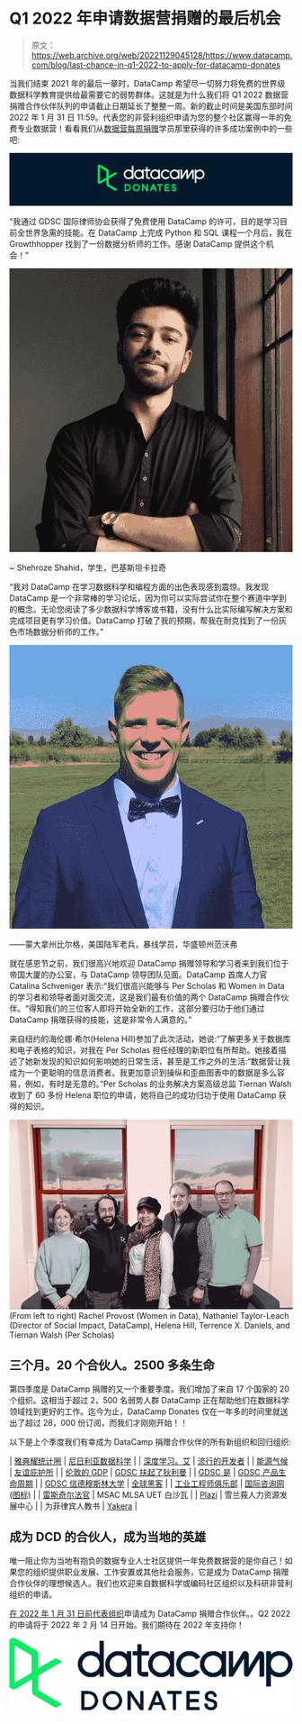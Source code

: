 # Q1 2022 年申请数据营捐赠的最后机会

> 原文：<https://web.archive.org/web/20221129045128/https://www.datacamp.com/blog/last-chance-in-q1-2022-to-apply-for-datacamp-donates>

当我们结束 2021 年的最后一章时，DataCamp 希望尽一切努力将免费的世界级数据科学教育提供给最需要它的弱势群体。这就是为什么我们将 Q1 2022 数据营捐赠合作伙伴队列的申请截止日期延长了整整一周。新的截止时间是美国东部时间 2022 年 1 月 31 日 11:59。代表您的非营利组织申请为您的整个社区赢得一年的免费专业数据营！看看我们从[数据营每周捐赠](https://web.archive.org/web/20220810054207/http://www.datacamp.com/donates)学员那里获得的许多成功案例中的一些吧:

[![](img/67d28075d53334aae37aae3198f7e920.png)](https://web.archive.org/web/20220810054207/https://datacamp.com/donates)

“我通过 GDSC 国际律师协会获得了免费使用 DataCamp 的许可，目的是学习目前全世界急需的技能。在 DataCamp 上完成 Python 和 SQL 课程一个月后，我在 Growthhopper 找到了一份数据分析师的工作。感谢 DataCamp 提供这个机会！”

![](img/5d8e318dba84062d510b06ac225b828a.png)

~ Shehroze Shahid，学生，巴基斯坦卡拉奇

“我对 DataCamp 在学习数据科学和编程方面的出色表现感到震惊。我发现 DataCamp 是一个非常棒的学习论坛，因为你可以实际尝试你在整个赛道中学到的概念。无论您阅读了多少数据科学博客或书籍，没有什么比实际编写解决方案和完成项目更有学习价值。DataCamp 打破了我的预期，帮我在耐克找到了一份灰色市场数据分析师的工作。”

![](img/b40a45a90378391e15b98ee5b2cd82c5.png)

——蒙大拿州比尔格，美国陆军老兵，暴线学员，华盛顿州范沃弗

就在感恩节之前，我们很高兴地欢迎 DataCamp 捐赠领导和学习者来到我们位于帝国大厦的办公室，与 DataCamp 领导团队见面。DataCamp 首席人力官 Catalina Schveniger 表示:“我们很高兴能够与 Per Scholas 和 Women in Data 的学习者和领导者面对面交流，这是我们最有价值的两个 DataCamp 捐赠合作伙伴。“得知我们的三位客人即将开始全新的工作，这部分要归功于他们通过 DataCamp 捐赠获得的技能，这是非常令人满意的。”

来自纽约的海伦娜·希尔(Helena Hill)参加了此次活动，她说:“了解更多关于数据库和电子表格的知识，对我在 Per Scholas 担任经理的新职位有所帮助。她接着描述了她新发现的知识如何影响她的日常生活，甚至是工作之外的生活:“数据营让我成为一个更聪明的信息消费者。我更加意识到操纵和歪曲图表中的数据是多么容易，例如，有时是无意的。”Per Scholas 的业务解决方案高级总监 Tiernan Walsh 收到了 60 多份 Helena 职位的申请，她将自己的成功归功于使用 DataCamp 获得的知识。

![](img/50a4ba25aea75ed8df04000c32c86422.png)(From left to right) Rachel Provost (Women in Data), Nathaniel Taylor-Leach (Director of Social Impact, DataCamp), Helena Hill, Terrence X. Daniels, and Tiernan Walsh (Per Scholas)

## 三个月。20 个合伙人。2500 多条生命

第四季度是 DataCamp 捐赠的又一个重要季度。我们增加了来自 17 个国家的 20 个组织。这相当于超过 2，500 名弱势人群 DataCamp 正在帮助他们在数据科学领域找到更好的工作。迄今为止，DataCamp Donates 仅在一年多的时间里就送出了超过 28，000 份订阅，而我们才刚刚开始！！

以下是上个季度我们有幸成为 DataCamp 捐赠合作伙伴的所有新组织和回归组织:

| [雅典耀统计圈](https://web.archive.org/web/20220810054207/http://www.coamanila.com/orgpage/17?fbclid=IwAR3hgmBgvTwhWN_9Lcgy2j957u2oI3SHoQEPpJGr14AoN-rX_dqA782qfDE) | [尼日利亚数据科学](https://web.archive.org/web/20220810054207/https://www.datasciencenigeria.org/) |
| [深度学习。艾](https://web.archive.org/web/20220810054207/https://www.deeplearning.ai/) | [流行的开发者](https://web.archive.org/web/20220810054207/https://developersinvogue.org/) |
| [能源气候](https://web.archive.org/web/20220810054207/https://www.energianaccion.org/) | [友谊庇护所](https://web.archive.org/web/20220810054207/https://www.friendshipshelter.org/) |
| [伦敦的 GDP](https://web.archive.org/web/20220810054207/https://gdg.community.dev/gdg-london/) | [GDSC 扶起了狄利曼](https://web.archive.org/web/20220810054207/https://gdsc.community.dev/university-of-the-philippines-diliman/) |
| [GDSC 是](https://web.archive.org/web/20220810054207/https://gdsc.community.dev/institute-of-business-administration-karachi/) | [GDSC 产品生命周期](https://web.archive.org/web/20220810054207/https://gdsc.community.dev/pamantasan-ng-lungsod-ng-maynila/?fbclid=IwAR2V0n-M63TJUaMbn2Se-dXana_uQytO9Xd8iuQSxb3F0lFhecTpnJHGMSQ) |
| [GDSC 信德穆斯林大学](https://web.archive.org/web/20220810054207/https://gdsc.community.dev/sindh-madressatul-islam-university/) | [全球黑客](https://web.archive.org/web/20220810054207/https://globalhacks.net/) |
| [工业工程师俱乐部](https://web.archive.org/web/20220810054207/https://iec-enp.com/) | [国际咨询网(图标)](https://web.archive.org/web/20220810054207/http://www.internationalconsultingnetwork.org/) |
| [雷斯奇尔法官](https://web.archive.org/web/20220810054207/https://justicereskill.com/) | MSAC MLSA UET 白沙瓦 |
| [Plazi](https://web.archive.org/web/20220810054207/http://plazi.org/) | 雪兰莪人力资源发展中心 |
| 为菲律宾人教书 | [Yakera](https://web.archive.org/web/20220810054207/https://yakera.org/) |

## 成为 DCD 的合伙人，成为当地的英雄

唯一阻止你为当地有抱负的数据专业人士社区提供一年免费数据营的是你自己！如果您的组织提供职业发展、工作安置或其他社会服务，它是成为 DataCamp 捐赠合作伙伴的理想候选人。我们也欢迎来自数据科学或编码社区组织以及科研非营利组织的申请。

[在 2022 年 1 月 31 日前代表组织](https://web.archive.org/web/20220810054207/http://www.datacamp.com/donates/apply)申请成为 DataCamp 捐赠合作伙伴。。Q2 2022 的申请将于 2022 年 2 月 14 日开始。我们期待在 2022 年支持你！

[![](img/f836ce00ab63b12128658639b08445d6.png)](https://web.archive.org/web/20220810054207/https://datacamp.com/donates)
